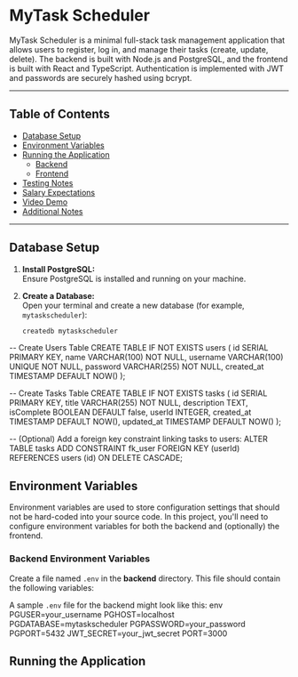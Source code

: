 # MyTask Scheduler

MyTask Scheduler is a minimal full-stack task management application that allows users to register, log in, and manage their tasks (create, update, delete). The backend is built with Node.js and PostgreSQL, and the frontend is built with React and TypeScript. Authentication is implemented with JWT and passwords are securely hashed using bcrypt.

---

## Table of Contents

- [Database Setup](#database-setup)
- [Environment Variables](#environment-variables)
- [Running the Application](#running-the-application)
  - [Backend](#running-the-backend)
  - [Frontend](#running-the-frontend)
- [Testing Notes](#testing-notes)
- [Salary Expectations](#salary-expectations)
- [Video Demo](#video-demo)
- [Additional Notes](#additional-notes)

---

## Database Setup

1. **Install PostgreSQL:**  
   Ensure PostgreSQL is installed and running on your machine.

2. **Create a Database:**  
   Open your terminal and create a new database (for example, `mytaskscheduler`):
   ```bash
   createdb mytaskscheduler
-- Create Users Table
CREATE TABLE IF NOT EXISTS users (
  id SERIAL PRIMARY KEY,
  name VARCHAR(100) NOT NULL,
  username VARCHAR(100) UNIQUE NOT NULL,
  password VARCHAR(255) NOT NULL,
  created_at TIMESTAMP DEFAULT NOW()
);

-- Create Tasks Table
CREATE TABLE IF NOT EXISTS tasks (
  id SERIAL PRIMARY KEY,
  title VARCHAR(255) NOT NULL,
  description TEXT,
  isComplete BOOLEAN DEFAULT false,
  userId INTEGER,
  created_at TIMESTAMP DEFAULT NOW(),
  updated_at TIMESTAMP DEFAULT NOW()
);

-- (Optional) Add a foreign key constraint linking tasks to users:
ALTER TABLE tasks
ADD CONSTRAINT fk_user
FOREIGN KEY (userId)
REFERENCES users (id)
ON DELETE CASCADE;

## Environment Variables

Environment variables are used to store configuration settings that should not be hard-coded into your source code. In this project, you'll need to configure environment variables for both the backend and (optionally) the frontend.

### Backend Environment Variables

Create a file named `.env` in the **backend** directory. This file should contain the following variables:

A sample `.env` file for the backend might look like this:
env
PGUSER=your_username
PGHOST=localhost
PGDATABASE=mytaskscheduler
PGPASSWORD=your_password
PGPORT=5432
JWT_SECRET=your_jwt_secret
PORT=3000

## Running the Application

